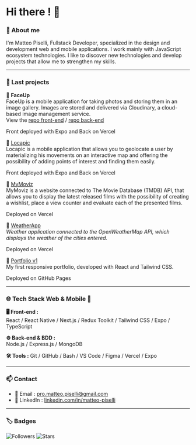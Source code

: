 # Hi there ! 👋

### 🧾 About me


I'm Matteo Piselli, Fullstack Developer, specialized in the design and development web and mobile applications. I work mainly with JavaScript ecosystem technologies. I like to discover new technologies and develop projects that allow me to strengthen my skills.

---

### 🚀 Last projects
🔹 **FaceUp**  
   FaceUp is a mobile application for taking photos and storing them in an image gallery. Images are stored and delivered via Cloudinary, a cloud-based image management service.  
   View the [repo front-end](https://github.com/MatteoPiselli/faceup-frontend) / [repo back-end](https://github.com/MatteoPiselli/faceup-backend)

  Front deployed with Expo and Back on Vercel

🔹 [Locapic](https://github.com/MatteoPiselli/locapic-frontend)  
   Locapic is a mobile application that allows you to geolocate a user by materializing his movements on an interactive map and offering the possibility of adding points of interest and finding them easily.

  Front deployed with Expo and Back on Vercel

🔹 [MyMoviz](https://mymoviz-frontend-matteo-pisellis-projects.vercel.app/)  
  MyMoviz is a website connected to The Movie Database (TMDB) API, that allows you to display the latest released films with the possibility of creating a wishlist, place a view counter and evaluate each of the presented films.
     
  Deployed on Vercel

🔹 [WeatherApp](https://weatherapp-frontend-matteo-pisellis-projects.vercel.app/)  
  *Weather application connected to the OpenWeatherMap API, which displays the weather of the cities entered.*
  
  Deployed on Vercel
  
🔹 [Portfolio v1](https://matteopiselli.github.io/react-portfolio/)  
  My first responsive portfolio, developed with React and Tailwind CSS.

  Deployed on GitHub Pages

---

### 🌐 Tech Stack Web & Mobile 📱

**🖥 Front-end :**  
React / React Native / Next.js / Redux Toolkit / Tailwind CSS / Expo / TypeScript

**⚙ Back-end & BDD :**  
Node.js / Express.js / MongoDB

**🛠 Tools :**
Git / GitHub / Bash / VS Code / Figma / Vercel / Expo

---

### 📫 Contact

- 📧 Email : [pro.matteo.piselli@gmail.com](mailto:pro.matteo.piselli@gmail.com)  
- 💼 LinkedIn : [linkedin.com/in/matteo-piselli](https://www.linkedin.com/in/matteo-piselli)  

---

### 🏷️ Badges

![Followers](https://img.shields.io/github/followers/MatteoPiselli?label=Abonnés&style=social)
![Stars](https://img.shields.io/github/stars/MatteoPiselli?style=social)
